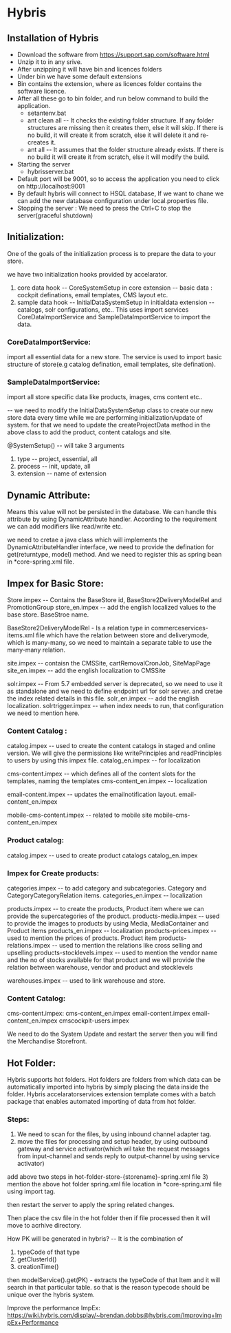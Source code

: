 # Hybris

## Installation of Hybris
* Download the software from https://support.sap.com/software.html 
* Unzip it to in any srive.
* After unzipping it will have bin and licences folders
* Under bin we have some default extensions
* Bin contains the extension, where as licences folder contains the software licence.
* After all these go to bin folder, and run below command to build the application.
  * setantenv.bat
  * ant clean all  -- It checks the existing folder structure. If any folder structures are missing then it creates them, else it will skip. If there is no build, it will create it from scratch, else it will delete it and re-creates it.
  * ant all -- It assumes that the folder structure already exists. If there is no build it will create it from scratch, else it will modify the build.
* Starting the server
  * hybrisserver.bat
* Default port will be 9001, so to access the application you need to click on http://localhost:9001
* By default hybris will connect to HSQL database, If we want to chane we can add the new database configuration under local.properties file.
* Stopping the server : We need to press the Ctrl+C to stop the server(graceful shutdown)
## Initialization:
  One of the goals of the initialization process is to prepare the data to your store.
  
we have two initialization hooks provided by accelarator.
1) core data hook -- CoreSystemSetup in core extension -- basic data : cockpit definations, email templates, CMS layout etc.
2) sample data hook -- InitialDataSystemSetup in initialdata extension -- catalogs, solr configurations, etc..
This uses import services CoreDataImportService and SampleDataImportService to import the data.

### CoreDataImportService: 
import all essential data for a new store. The service is used to import basic structure
of store(e.g catalog defination, email templates, site defination).

### SampleDataImportService: 
import all store specific data like products, images, cms content etc..

-- we need to modify the InitialDataSystemSetup class to create our new store data every time while we are performing
initialization/update of system.
for that we need to update the createProjectData method in the above class to add the product, content catalogs and site.

@SystemSetup() -- will take 3 arguments 
1) type -- project, essential, all
2) process -- init, update, all
3) extension -- name of extension

## Dynamic Attribute:
 <persistence type="dynamic" attributeHandler="dynamicHybrisCustomerAttributeBean" />
Means this value will not be persisted in the database. We can handle this attribute by using DynamicAttribute handler.
According to the requirement we can add modifiers like read/write etc.

we need to cretae a java class which will implements the DynamicAttributeHandler interface, we need to provide the defination
for get(returntype, model) method. And we need to register this as spring bean in *core-spring.xml file.

## Impex for Basic Store:

Store.impex -- Contains the BaseStore id, BaseStore2DeliveryModelRel and PromotionGroup
store_en.impex -- add the english localized values to the base store. BaseStroe name.

BaseStore2DeliveryModelRel - Is a relation type in commerceservices-items.xml file which have the relation between
store and deliverymode, which is many-many, so we need to maintain a separate table to use the many-many relation.

site.impex -- contaisn the CMSSite, cartRemovalCronJob, SiteMapPage
site_en.impex -- add the english localization to CMSSite

solr.impex -- From 5.7 embedded server is deprecated, so we need to use it as standalone and we need to define
endpoint url for solr server. and cretae the index related details in this file.
solr_en.impex -- add the english localization.
solrtrigger.impex -- when index needs to run, that configuration we need to mention here.

### Content Catalog :

catalog.impex -- used to create the content catalogs in staged and online version. We will give the permissions
like writePrinciples and readPrinciples to users by using this impex file.
catalog_en.impex -- for localization

cms-content.impex -- which defines all of the content slots for the templates, naming the templates
cms-content_en.impex -- localization

email-content.impex -- updates the emailnotification layout.
email-content_en.impex

mobile-cms-content.impex -- related to mobile site
mobile-cms-content_en.impex

### Product catalog:

catalog.impex -- used to create product catalogs
catalog_en.impex

### Impex for Create products: 

categories.impex -- to add category and subcategories. Category and CategoryCategoryRelation items.
categories_en.impex -- localization

products.impex -- to create the products, Product item where we can provide the supercategories of the product.
products-media.impex -- used to provide the images to products by using Media, MediaContainer and Product items
products_en.impex -- localization
products-prices.impex -- used to mention the prices of products. Product item
products-relations.impex -- used to mention the relations like cross selling and upselling
products-stocklevels.impex -- used to mention the vendor name and the no of stocks available for that product and
we will provide the relation between warehouse, vendor and product and stocklevels

warehouses.impex -- used to link warehouse and store.

### Content Catalog:

cms-content.impex: 
cms-content_en.impex
email-content.impex
email-content_en.impex
cmscockpit-users.impex

We need to do the System Update and restart the server then you will find the Merchandise Storefront.

## Hot Folder:

   Hybris supports hot folders. Hot folders are folders from which data can be automatically imported into hybris by
simply placing the data inside the folder.
  Hybris accelaratorservices extension template comes with a batch package that enables automated importing of data from
hot folder.

### Steps: 
1) We need to scan for the files, by using inbound channel adapter tag.
2) move the files for processing and setup header, by using outbound gateway and service activator(which wil take the
request messages from input-channel and sends reply to output-channel by using service activator)

add above two steps in hot-folder-store-{storename}-spring.xml file
3) mention the above hot folder spring.xml file location in *core-spring.xml file using import tag.

then restart the server to apply the spring related changes.

Then place the csv file in the hot folder then if file processed then it will move to acrhive directory.

How PK will be generated in hybris?
-- It is the combination of
1) typeCode of that type
2) getClusterId()
3) creationTime()

then modelService().get(PK) - extracts the typeCode of that Item and it will search in that particular table.
so that is the reason typecode should be unique over the hybris system.

Improve the performance ImpEx:
https://wiki.hybris.com/display/~brendan.dobbs@hybris.com/Improving+ImpEx+Performance

